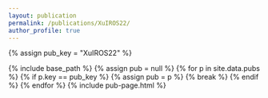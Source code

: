 ```yaml
---
layout: publication
permalink: /publications/XuIROS22/
author_profile: true
---
```

{% assign pub_key = "XuIROS22" %}

{% include base_path %}
{% assign pub = null %}
{% for p in site.data.pubs %}
  {% if p.key == pub_key %}
    {% assign pub = p %}
    {% break %}
  {% endif %}
{% endfor %}
{% include pub-page.html %}
